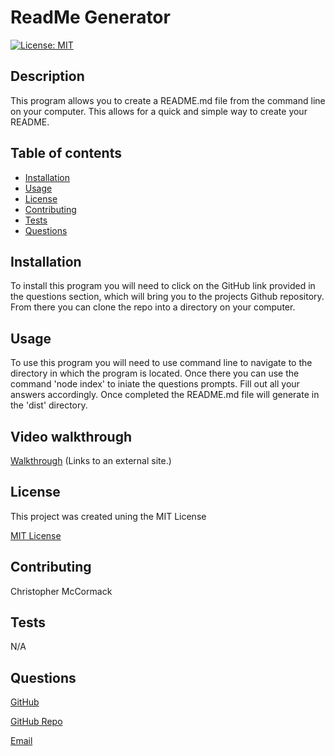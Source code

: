 # ReadMe Generator
[![License: MIT](https://img.shields.io/badge/License-MIT-yellow.svg)](https://opensource.org/licenses/MIT)

  ## Description
  This program allows you to create a README.md file from the command line on your computer. This allows for a quick and simple way to create your README.

  ## Table of contents

  * [Installation](#installation)
  * [Usage](#usage)
  * [License](#license)
  * [Contributing](#contributing)
  * [Tests](#tests)
  * [Questions](#questions)

  ## Installation
  To install this program you will need to click on the GitHub link provided in the questions section, which will bring you to the projects Github repository. From there you can clone the repo into a directory on your computer.

  ## Usage
  To use this program you will need to use command line to navigate to the directory in which the program is located. Once there you can use the command 'node index' to iniate the questions prompts. Fill out all your answers accordingly. Once completed the README.md file will generate in the 'dist' directory.
  
  ## Video walkthrough
  [Walkthrough](https://watch.screencastify.com/v/GA6LctQlmKUIw92BkKqR) (Links to an external site.)
  
  ## License
  This project was created uning the MIT License
 

  [MIT License](https://choosealicense.com/licenses/mit/)


  ## Contributing
  Christopher McCormack

  ## Tests
  N/A

  ## Questions

  [GitHub](https://github.com/CmcCormack92)
  
  [GitHub Repo](https://github.com/CmcCormack92/readme-generator)

  [Email](mailto:chrismack135@gmail.com)

